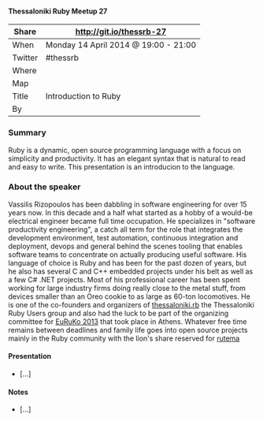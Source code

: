 #### Thessaloniki Ruby Meetup 27

Share   | http://git.io/thessrb-27                                       |
------- | -------------------------------------------------------------- |
When    | Monday 14 April 2014 @ 19:00 - 21:00
Twitter | #thessrb
Where   |
Map     |
Title   | Introduction to Ruby
By      |

### Summary

Ruby is a dynamic, open source programming language with a focus on
simplicity and productivity. It has an elegant syntax that is natural to
read and easy to write. This presentation is an introducion to the
language.

### About the speaker

Vassilis Rizopoulos has been dabbling in software engineering for over
15 years now. In this decade and a half what started as a hobby of a
would-be electrical engineer became full time occupation. He specializes
in "software productivity engineering", a catch all term for the role
that integrates the development environment, test automation, continuous
integration and deployment, devops and general behind the scenes tooling
that enables software teams to concentrate on actually producing useful
software. His language of choice is Ruby and has been for the past dozen
of years, but he also has several C and C++ embedded projects under his
belt as well as a few C# .NET projects. Most of his professional career
has been spent working for large industry firms doing really close to
the metal stuff, from devices smaller than an Oreo cookie to as large as
60-ton locomotives. He is one of the co-founders and organizers of
[thessaloniki.rb][1] the Thessaloniki Ruby Users group and also had the
luck to be part of the organizing committee for [EuRuKo 2013][2] that
took place in Athens. Whatever free time remains between deadlines and
family life goes into open source projects mainly in the Ruby community
with the lion's share reserved for [rutema][3]

#### Presentation

* [...]

#### Notes

* [...]

[1]: https://plus.google.com/u/0/b/117820512877082997368/117820512877082997368/posts
[2]: http://euruko2013.org
[3]: http://github.com/damphyr/rutema


